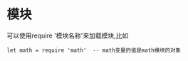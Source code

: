 模块
============

可以使用require '模块名称'来加载模块,比如 



    let math = require 'math'  -- math变量的值是math模块的对象
